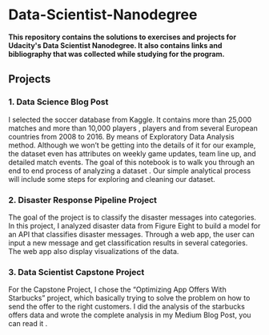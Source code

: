 # Data-Scientist-Nanodegree


**This repository contains the solutions to exercises and projects for Udacity's Data Scientist Nanodegree. It also contains links and bibliography that was collected while studying for the program.**

## Projects 
### 1. Data Science Blog Post
I selected the soccer database from Kaggle. It contains more than 25,000 matches and more than 10,000 players ,
 players and from several European countries from 2008 to 2016. By means of Exploratory Data Analysis method. 
Although we won’t be getting into the details of it for our example, the dataset even has attributes on weekly
 game updates, team line up, and detailed match events. The goal of this notebook is to walk you through an end
 to end process of analyzing a dataset . Our simple analytical process will include some steps for exploring 
and cleaning our dataset.

### 2. Disaster Response Pipeline Project
The goal of the project is to classify the disaster messages into categories. In this project, I analyzed disaster data from Figure Eight to build a model for an API that classifies disaster messages. Through a web app, the user can input a new message and get classification results in several categories. The web app also display visualizations of the data.

### 3. Data Scientist Capstone Project
For the Capstone Project, I chose the “Optimizing App Offers With Starbucks” project, which basically trying to solve the problem on how to send the offer to the right customers. I did the analysis of the starbucks offers data and wrote the complete analysis in my Medium Blog Post, you can read it .
